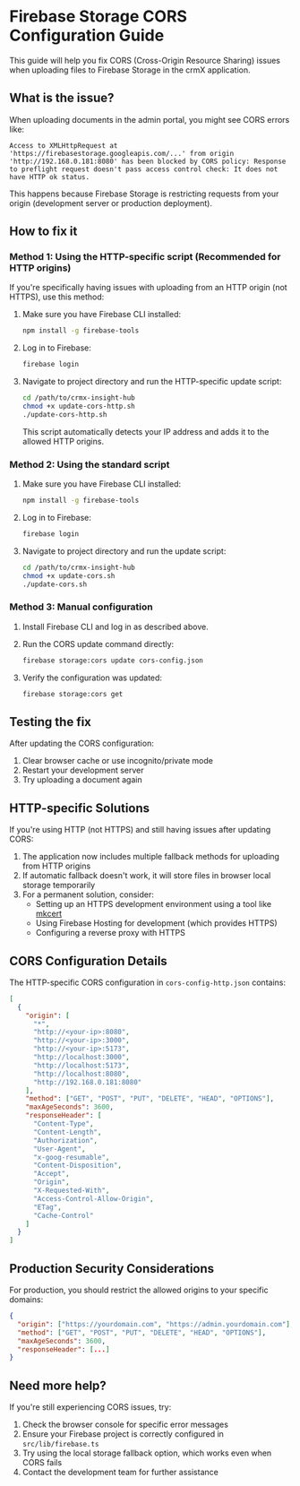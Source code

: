 # Firebase Storage CORS Configuration Guide

This guide will help you fix CORS (Cross-Origin Resource Sharing) issues when uploading files to Firebase Storage in the crmX application.

## What is the issue?

When uploading documents in the admin portal, you might see CORS errors like:

```
Access to XMLHttpRequest at 'https://firebasestorage.googleapis.com/...' from origin 'http://192.168.0.181:8080' has been blocked by CORS policy: Response to preflight request doesn't pass access control check: It does not have HTTP ok status.
```

This happens because Firebase Storage is restricting requests from your origin (development server or production deployment).

## How to fix it

### Method 1: Using the HTTP-specific script (Recommended for HTTP origins)

If you're specifically having issues with uploading from an HTTP origin (not HTTPS), use this method:

1. Make sure you have Firebase CLI installed:
   ```bash
   npm install -g firebase-tools
   ```

2. Log in to Firebase:
   ```bash
   firebase login
   ```

3. Navigate to project directory and run the HTTP-specific update script:
   ```bash
   cd /path/to/crmx-insight-hub
   chmod +x update-cors-http.sh
   ./update-cors-http.sh
   ```

   This script automatically detects your IP address and adds it to the allowed HTTP origins.

### Method 2: Using the standard script

1. Make sure you have Firebase CLI installed:
   ```bash
   npm install -g firebase-tools
   ```

2. Log in to Firebase:
   ```bash
   firebase login
   ```

3. Navigate to project directory and run the update script:
   ```bash
   cd /path/to/crmx-insight-hub
   chmod +x update-cors.sh
   ./update-cors.sh
   ```

### Method 3: Manual configuration

1. Install Firebase CLI and log in as described above.

2. Run the CORS update command directly:
   ```bash
   firebase storage:cors update cors-config.json
   ```

3. Verify the configuration was updated:
   ```bash
   firebase storage:cors get
   ```

## Testing the fix

After updating the CORS configuration:

1. Clear browser cache or use incognito/private mode
2. Restart your development server
3. Try uploading a document again

## HTTP-specific Solutions

If you're using HTTP (not HTTPS) and still having issues after updating CORS:

1. The application now includes multiple fallback methods for uploading from HTTP origins
2. If automatic fallback doesn't work, it will store files in browser local storage temporarily
3. For a permanent solution, consider:
   - Setting up an HTTPS development environment using a tool like [mkcert](https://github.com/FiloSottile/mkcert)
   - Using Firebase Hosting for development (which provides HTTPS)
   - Configuring a reverse proxy with HTTPS

## CORS Configuration Details

The HTTP-specific CORS configuration in `cors-config-http.json` contains:

```json
[
  {
    "origin": [
      "*", 
      "http://<your-ip>:8080",
      "http://<your-ip>:3000",
      "http://<your-ip>:5173",
      "http://localhost:3000", 
      "http://localhost:5173",
      "http://localhost:8080",
      "http://192.168.0.181:8080"
    ],
    "method": ["GET", "POST", "PUT", "DELETE", "HEAD", "OPTIONS"],
    "maxAgeSeconds": 3600,
    "responseHeader": [
      "Content-Type", 
      "Content-Length", 
      "Authorization", 
      "User-Agent", 
      "x-goog-resumable", 
      "Content-Disposition",
      "Accept",
      "Origin",
      "X-Requested-With",
      "Access-Control-Allow-Origin",
      "ETag",
      "Cache-Control"
    ]
  }
]
```

## Production Security Considerations

For production, you should restrict the allowed origins to your specific domains:

```json
{
  "origin": ["https://yourdomain.com", "https://admin.yourdomain.com"],
  "method": ["GET", "POST", "PUT", "DELETE", "HEAD", "OPTIONS"],
  "maxAgeSeconds": 3600,
  "responseHeader": [...]
}
```

## Need more help?

If you're still experiencing CORS issues, try:

1. Check the browser console for specific error messages
2. Ensure your Firebase project is correctly configured in `src/lib/firebase.ts`
3. Try using the local storage fallback option, which works even when CORS fails
4. Contact the development team for further assistance 